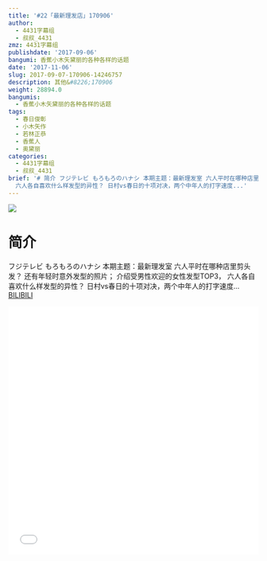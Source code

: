 ```yaml
---
title: '#22「最新理发店」170906'
author:
  - 4431字幕组
  - 叔叔_4431
zmz: 4431字幕组
publishdate: '2017-09-06'
bangumi: 香蕉小木矢黛丽的各种各样的话题
date: '2017-11-06'
slug: 2017-09-07-170906-14246757
description: 其他&#8226;170906
weight: 28894.0
bangumis:
  - 香蕉小木矢黛丽的各种各样的话题
tags:
  - 春日俊彰
  - 小木矢作
  - 若林正恭
  - 香蕉人
  - 奥黛丽
categories:
  - 4431字幕组
  - 叔叔_4431
brief: '# 简介 フジテレビ もろもろのハナシ 本期主题：最新理发室 六人平时在哪种店里剪头发？ 还有年轻时意外发型的照片； 介绍受男性欢迎的女性发型TOP3，
  六人各自喜欢什么样发型的异性？ 日村vs春日的十项对决，两个中年人的打字速度...'
---
```

![](https://i.imgur.com/jHtuXJZ.png)
# 简介  
フジテレビ もろもろのハナシ
本期主题：最新理发室
六人平时在哪种店里剪头发？
还有年轻时意外发型的照片；
介绍受男性欢迎的女性发型TOP3，
六人各自喜欢什么样发型的异性？
日村vs春日的十项对决，两个中年人的打字速度...
  [BILIBILI](https://www.bilibili.com/video/av14246757/)

  <iframe src="//www.bilibili.com/blackboard/player.html?aid=14246757" width="100%" height="500" frameborder="0" allowfullscreen="allowfullscreen"></iframe>

